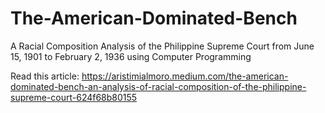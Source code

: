 # The-American-Dominated-Bench

A Racial Composition Analysis of the Philippine Supreme Court from June 15, 1901 to February 2, 1936 using Computer Programming

Read this article: https://aristimialmoro.medium.com/the-american-dominated-bench-an-analysis-of-racial-composition-of-the-philippine-supreme-court-624f68b80155
